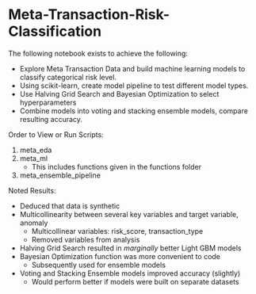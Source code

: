 # Meta-Transaction-Risk-Classification
The following notebook exists to achieve the following:
- Explore Meta Transaction Data and build machine learning models to classify categorical risk level.
- Using scikit-learn, create model pipeline to test different model types.
- Use Halving Grid Search and Bayesian Optimization to select hyperparameters
- Combine models into voting and stacking ensemble models, compare resulting accuracy.

Order to View or Run Scripts:
1. meta_eda
2. meta_ml
   - This includes functions given in the functions folder
3. meta_ensemble_pipeline

Noted Results:
- Deduced that data is synthetic
- Multicollinearity between several key variables and target variable, anomaly
  - Multicollinear variables: risk_score, transaction_type
  - Removed variables from analysis
- Halving Grid Search resulted in *marginally* better Light GBM models
- Bayesian Optimization function was more convenient to code
  - Subsequently used for ensemble models
- Voting and Stacking Ensemble models improved accuracy (slightly)
  - Would perform better if models were built on separate datasets

